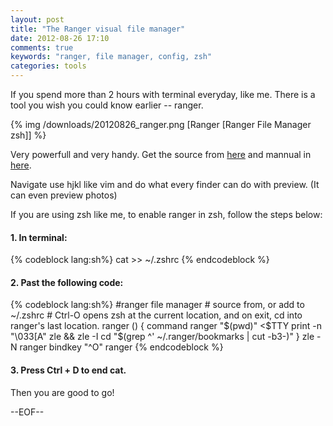 ```yaml
---
layout: post
title: "The Ranger visual file manager"
date: 2012-08-26 17:10
comments: true
keywords: "ranger, file manager, config, zsh"
categories: tools
---
```


If you spend more than 2 hours with terminal everyday, like me. There is a tool you wish you could know earlier -- ranger.

{% img  /downloads/20120826_ranger.png [Ranger [Ranger File Manager zsh]] %}

<!--more-->

Very powerfull and very handy. Get the source from [here](http://www.nongnu.org/ranger/) and mannual in [here](http://www.nongnu.org/ranger/ranger.1.html).

Navigate use hjkl like vim and do what every finder can do with preview. (It can even preview photos)

If you are using zsh like me, to enable ranger in zsh, follow the steps below:

#### 1. In terminal:
{% codeblock lang:sh%}
    cat >> ~/.zshrc
{% endcodeblock %}
#### 2. Past the following code:
{% codeblock lang:sh%}
    #ranger file manager
    # source from, or add to ~/.zshrc
    # Ctrl-O opens zsh at the current location, and on exit, cd into ranger's last location.
    ranger () {
        command ranger "$(pwd)" <$TTY
        print -n "\033[A"
        zle && zle -I
        cd "$(grep \^\' ~/.ranger/bookmarks | cut -b3-)"
    }
    zle -N ranger
    bindkey "^O" ranger
{% endcodeblock %}
#### 3. Press Ctrl + D to end cat.

Then you are good to go!

--EOF--
